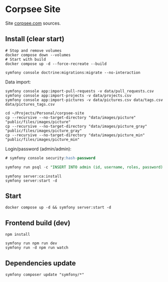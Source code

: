 # Corpsee Site

Site [corpsee.com](https://corpsee.com) sources.

## Install (clear start)

```shell
# Stop and remove volumes
docker compose down --volumes
# Start with build
docker compose up -d --force-recreate --build
```

```shell
symfony console doctrine:migrations:migrate --no-interaction
```

Data import:  
```shell
symfony console app:import-pull-requests -v data/pull_requests.csv
symfony console app:import-projects -v data/projects.csv
symfony console app:import-pictures -v data/pictures.csv data/tags.csv data/pictures_tags.csv

cd ~/Projects/Personal/corpsee-site
cp --recursive --no-target-directory "data/images/picture" "public/files/images/picture"
cp --recursive --no-target-directory "data/images/picture_gray" "public/files/images/picture_gray"
cp --recursive --no-target-directory "data/images/picture_min" "public/files/images/picture_min"
```

Login/password (admin/admin):
```sql
# symfony console security:hash-password

symfony run psql -c "INSERT INTO admin (id, username, roles, password) VALUES ('018f3f30-29a5-7036-940b-64c7ce3fd498', 'admin', '[\"ROLE_ADMIN\"]', '\$2y\$13\$goaTn2PMTCvqmi5IdEF40O1mP/1WxXwiY4XgGahoR2yqAwrIPokK.')"
```

```shell
symfony server:ca:install
symfony server:start -d
```

## Start

```shell
docker compose up -d && symfony server:start -d
```

## Frontend build (dev)

```shell
npm install

symfony run npm run dev
symfony run -d npm run watch
```

## Dependencies update

```shell
symfony composer update "symfony/*"
```

